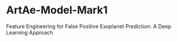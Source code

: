 # ArtAe-Model-Mark1
Feature Engineering for False Positive Exoplanet Prediction: A Deep Learning Approach
